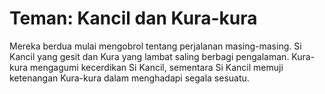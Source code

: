 # Teman: Kancil dan Kura-kura
Mereka berdua mulai mengobrol tentang perjalanan masing-masing. Si Kancil yang gesit dan Kura yang lambat saling berbagi pengalaman. Kura-kura mengagumi kecerdikan Si Kancil, sementara Si Kancil memuji ketenangan Kura-kura dalam menghadapi segala sesuatu.